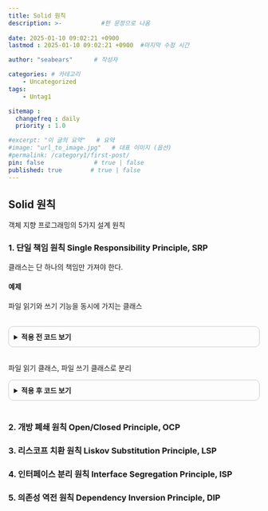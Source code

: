 ```yaml
---
title: Solid 원칙
description: >-           #한 문장으로 나옴
  
date: 2025-01-10 09:02:21 +0900
lastmod : 2025-01-10 09:02:21 +0900  #마지막 수정 시간

author: "seabears"      # 작성자

categories: # 카테고리
    - Uncategorized  
tags: 
    - Untag1

sitemap :
  changefreq : daily
  priority : 1.0

#excerpt: "이 글의 요약"   # 요약
#image: "url_to_image.jpg"   # 대표 이미지 (옵션)
#permalink: /category1/first-post/
pin: false              # true | false
published: true        # true | false
---
```


## Solid 원칙
객체 지향 프로그래밍의 5가지 설계 원칙  

### 1. 단일 책임 원칙 Single Responsibility Principle, SRP
클래스는 단 하나의 책임만 가져야 한다.

#### 예제

파일 읽기와 쓰기 기능을 동시에 가지는 클래스

<br>

<details style="border: 1px solid #ccc; border-radius: 10px; padding: 10px;">
    <summary style="font-weight: bold; cursor: pointer;">적용 전 코드 보기</summary>
    <div markdown="1" style="margin-top: 10px;">

```c++
#include <iostream>
#include <string>
using namespace std;

class FileManager {
public:
    void writeToFile(const string& filename, const string& data) const {
        cout << "Writing data to file: " << filename << endl;
        cout << "Data: " << data << endl;
    }

    string readFromFile(const string& filename) const {
        cout << "Reading data from file: " << filename << endl;
        return "Dummy data"; // 실제 파일 읽기 대신 가상 데이터 반환
    }
};

int main() {
    FileManager fileManager;

    string filename = "example.txt";
    string data = "Hello, SRP Example!";

    // 파일 쓰기
    fileManager.writeToFile(filename, data);

    // 파일 읽기
    string readData = fileManager.readFromFile(filename);
    cout << "Read Data: " << readData << endl;

    return 0;
}
```

</div>
</details>

<br>

파일 읽기 클래스, 파일 쓰기 클래스로 분리

</div>
</details>

<details style="border: 1px solid #ccc; border-radius: 10px; padding: 10px;">
    <summary style="font-weight: bold; cursor: pointer;">적용 후 코드 보기</summary>
    <div markdown="1" style="margin-top: 10px;">

```cpp
#include <iostream>
#include <string>
using namespace std;

// 파일 쓰기 클래스
class FileWriter {
public:
    void writeToFile(const string& filename, const string& data) const {
        cout << "Writing data to file: " << filename << endl;
        cout << "Data: " << data << endl;
    }
};

// 파일 읽기 클래스
class FileReader {
public:
    string readFromFile(const string& filename) const {
        cout << "Reading data from file: " << filename << endl;
        return "Dummy data"; // 실제 파일 읽기 대신 가상 데이터 반환
    }
};

int main() {
    FileWriter writer;
    FileReader reader;

    string filename = "example.txt";
    string data = "Hello, SRP Example!";

    // 파일 쓰기
    writer.writeToFile(filename, data);

    // 파일 읽기
    string readData = reader.readFromFile(filename);
    cout << "Read Data: " << readData << endl;

    return 0;
}
```

</div>
</details>

<br>

### 2. 개방 폐쇄 원칙 Open/Closed Principle, OCP

### 3. 리스코프 치환 원칙 Liskov Substitution Principle, LSP

### 4. 인터페이스 분리 원칙 Interface Segregation Principle, ISP

### 5. 의존성 역전 원칙 Dependency Inversion Principle, DIP

